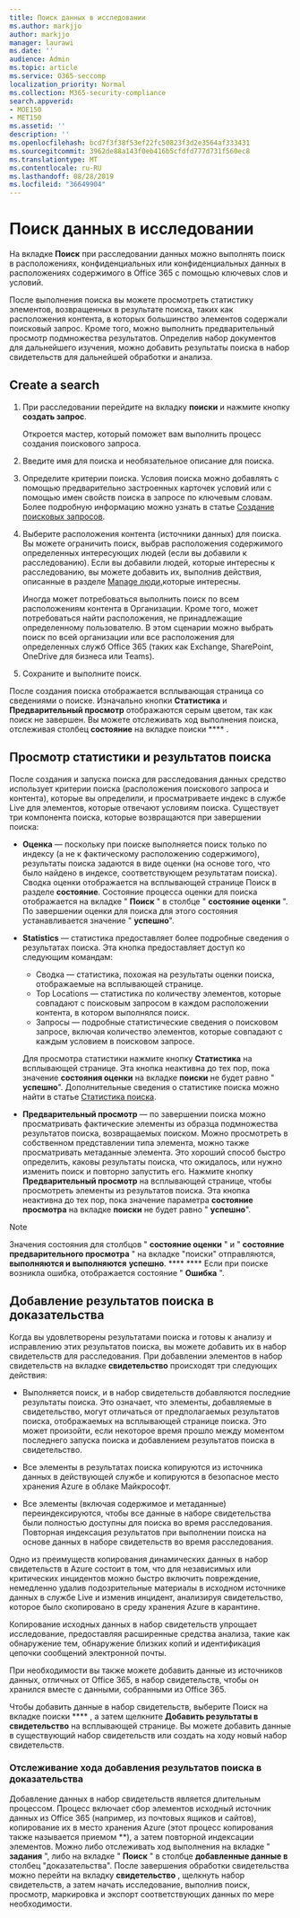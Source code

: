 ```yaml
---
title: Поиск данных в исследовании
ms.author: markjjo
author: markjjo
manager: laurawi
ms.date: ''
audience: Admin
ms.topic: article
ms.service: O365-seccomp
localization_priority: Normal
ms.collection: M365-security-compliance
search.appverid:
- MOE150
- MET150
ms.assetid: ''
description: ''
ms.openlocfilehash: bcd7f3f38f53ef22fc50823f3d2e3564af333431
ms.sourcegitcommit: 3962de88a143f0eb416b5cfdfd777d731f560ec8
ms.translationtype: MT
ms.contentlocale: ru-RU
ms.lasthandoff: 08/28/2019
ms.locfileid: "36649904"
---
```

# <a name="search-for-data-in-an-investigation"></a>Поиск данных в исследовании

На вкладке **Поиск** при расследовании данных можно выполнять поиск в расположениях, конфиденциальных или конфиденциальных данных в расположениях содержимого в Office 365 с помощью ключевых слов и условий. 

После выполнения поиска вы можете просмотреть статистику элементов, возвращенных в результате поиска, таких как расположения контента, в которых большинство элементов содержали поисковый запрос. Кроме того, можно выполнить предварительный просмотр подмножества результатов. Определив набор документов для дальнейшего изучения, можно добавить результаты поиска в набор свидетельств для дальнейшей обработки и анализа.

## <a name="create-a-search"></a>Create a search

1. При расследовании перейдите на вкладку **поиски** и нажмите кнопку **создать запрос**. 

    Откроется мастер, который поможет вам выполнить процесс создания поискового запроса.

2. Введите имя для поиска и необязательное описание для поиска.

3. Определите критерии поиска. Условия поиска можно добавлять с помощью предварительно застроенных карточек условий или с помощью имен свойств поиска в запросе по ключевым словам. Более подробную информацию можно узнать в статье [Создание поисковых запросов](build-search-queries.md).

4. Выберите расположения контента (источники данных) для поиска. Вы можете ограничить поиск, выбрав расположения содержимого определенных интересующих людей (если вы добавили к расследованию). Если вы добавили людей, которые интересны к расследованию, вы можете добавить их, выполнив действия, описанные в разделе [Manage люди,](manage-people-of-interest.md#add-people-of-interest)которые интересны.
 
   Иногда может потребоваться выполнить поиск по всем расположениям контента в Организации. Кроме того, может потребоваться найти расположения, не принадлежащие определенному пользователю. В этом сценарии можно выбрать поиск по всей организации или все расположения для определенных служб Office 365 (таких как Exchange, SharePoint, OneDrive для бизнеса или Teams).

5. Сохраните и выполните поиск.

После создания поиска отображается всплывающая страница со сведениями о поиске. Изначально кнопки **Статистика** и **Предварительный просмотр** отображаются серым цветом, так как поиск не завершен. Вы можете отслеживать ход выполнения поиска, отслеживая столбец **состояние** на вкладке поиски **** .

## <a name="view-statistics-and-search-results"></a>Просмотр статистики и результатов поиска

После создания и запуска поиска для расследования данных средство использует критерии поиска (расположения поискового запроса и контента), которые вы определили, и просматриваете индекс в службе Live для элементов, которые отвечают условиям поиска. Существует три компонента поиска, которые возвращаются при завершении поиска: 

- **Оценка** — поскольку при поиске выполняется поиск только по индексу (а не к фактическому расположению содержимого), результаты поиска задаются в виде оценки (на основе того, что было найдено в индексе, соответствующем результатам поиска). Сводка оценки отображается на всплывающей странице Поиск в разделе **состояние**. Состояние процесса оценки для поиска отображается на вкладке " **Поиск** " в столбце " **состояние оценки** ". По завершении оценки для поиска для этого состояния устанавливается значение " **успешно**".

- **Statistics** — статистика предоставляет более подробные сведения о результатах поиска. Эта кнопка предоставляет доступ ко следующим командам:

    - Сводка — статистика, похожая на результаты оценки поиска, отображаемые на всплывающей странице.
    - Top Locations — статистика по количеству элементов, которые совпадают с поисковым запросом в каждом расположении контента, в котором выполнялся поиск. 
    - Запросы — подробные статистические сведения о поисковом запросе, включая количество элементов, которые совпадают с каждым условием в поисковом запросе.

    Для просмотра статистики нажмите кнопку **Статистика** на всплывающей странице. Эта кнопка неактивна до тех пор, пока значение **состояния оценки** на вкладке **поиски** не будет равно " **успешно**". Дополнительные сведения о статистике поиска можно найти в статье [Статистика поиска](search-statistics.md).

- **Предварительный просмотр** — по завершении поиска можно просматривать фактические элементы из образца подмножества результатов поиска, возвращаемых поиском. Можно просмотреть в собственном представлении типа элемента, можно также просматривать метаданные элемента. Это хороший способ быстро определить, каковы результаты поиска, что ожидалось, или нужно изменить поиск и повторно запустить его. Нажмите кнопку **Предварительный просмотр** на всплывающей странице, чтобы просмотреть элементы из результатов поиска. Эта кнопка неактивна до тех пор, пока значение параметра **состояние просмотра** на вкладке **поиски** не будет равно " **успешно**".
 
> [!NOTE]
> Значения состояния для столбцов " **состояние оценки** " и " **состояние предварительного просмотра** " на вкладке "поиски" отправляются, **выполняются и выполняются** **успешно**. **** **** Если при поиске возникла ошибка, отображается состояние " **Ошибка** ".

## <a name="add-search-results-to-evidence"></a>Добавление результатов поиска в доказательства

Когда вы удовлетворены результатами поиска и готовы к анализу и исправлению этих результатов поиска, вы можете добавить их в набор свидетельств для расследования. При добавлении элементов в набор свидетельств на вкладке **свидетельство** происходят три следующих действия:

- Выполняется поиск, и в набор свидетельств добавляются последние результаты поиска. Это означает, что элементы, добавляемые в свидетельство, могут отличаться от предполагаемых результатов поиска, отображаемых на всплывающей странице поиска. Это может произойти, если некоторое время прошло между моментом последнего запуска поиска и добавлением результатов поиска в свидетельство.

- Все элементы в результатах поиска копируются из источника данных в действующей службе и копируются в безопасное место хранения Azure в облаке Майкрософт.

- Все элементы (включая содержимое и метаданные) переиндексируются, чтобы все данные в наборе свидетельства были полностью доступны для поиска во время расследования. Повторная индексация результатов при выполнении поиска на основе данных в наборе свидетельств во время расследования.

Одно из преимуществ копирования динамических данных в набор свидетельств в Azure состоит в том, что для независимых или критических инцидентов можно быстро включить повреждение, немедленно удалив подозрительные материалы в исходном источнике данных в службе Live и изменив инцидент, анализируя свидетельство, которое было скопировано в среду хранения Azure в карантине. 

Копирование исходных данных в набор свидетельств упрощает исследование, предоставляя расширенные средства анализа, такие как обнаружение тем, обнаружение близких копий и идентификация цепочки сообщений электронной почты.

При необходимости вы также можете добавить данные из источников данных, отличных от Office 365, в набор свидетельств, чтобы он хранился вместе с данными, собранными из Office 365.

Чтобы добавить данные в набор свидетельств, выберите Поиск на вкладке поиски **** , а затем щелкните **Добавить результаты в свидетельство** на всплывающей странице. Вы можете добавить данные в существующий набор свидетельств или создать на ходу новый набор свидетельств.

### <a name="tracking-the-progress-of-adding-search-results-to-evidence"></a>Отслеживание хода добавления результатов поиска в доказательства

Добавление данных в набор свидетельств является длительным процессом. Процесс включает сбор элементов исходный источник данных из Office 365 (например, из почтовых ящиков и сайтов), копирование их в место хранения Azure (этот процесс копирования также называется приемом **), а затем повторной индексации элементов. Можно либо отслеживать ход выполнения на вкладке " **задания** ", либо на вкладке " **Поиск** " в столбце **добавленные данные в** столбец "доказательства". После завершения обработки свидетельства можно перейти на вкладку **свидетельство** , щелкнуть набор свидетельств, а затем начать исследование, выполнив поиск, просмотр, маркировка и экспорт соответствующих данных по мере необходимости.